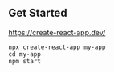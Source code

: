 ## Get Started
https://create-react-app.dev/ 
```
npx create-react-app my-app
cd my-app
npm start
```